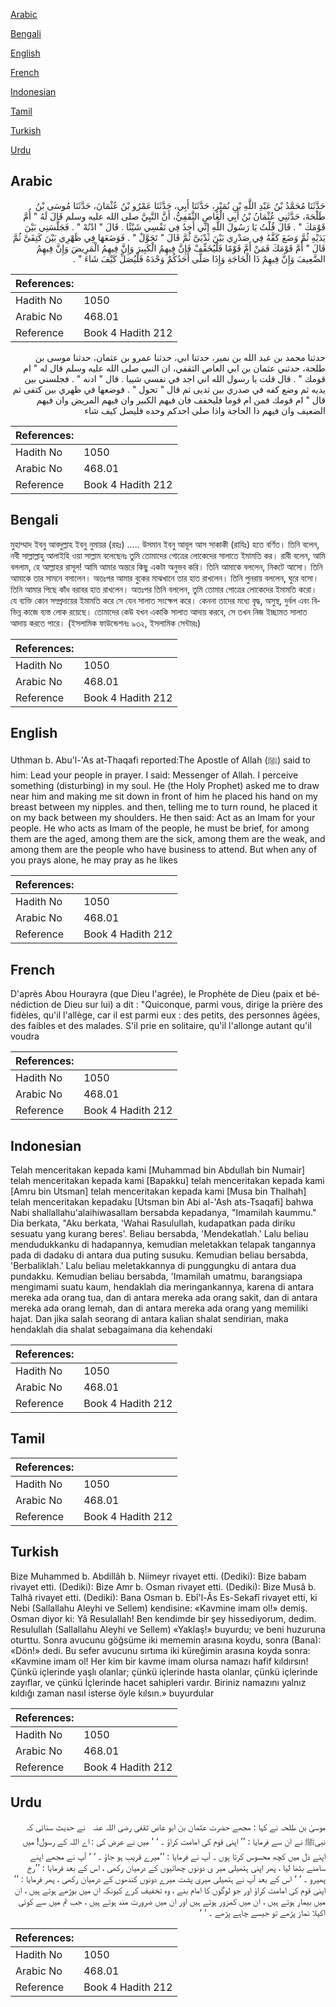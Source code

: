 [Arabic](#arabic)

[Bengali](#bengali)

[English](#english)

[French](#french)

[Indonesian](#indonesian)

[Tamil](#tamil)

[Turkish](#turkish)

[Urdu](#urdu)

## Arabic


<div dir="rtl" lang="ar" style={{fontSize:'larger',backgroundColor:'#f8f9fa',padding:20}}>
حَدَّثَنَا مُحَمَّدُ بْنُ عَبْدِ اللَّهِ بْنِ نُمَيْرٍ، حَدَّثَنَا أَبِي، حَدَّثَنَا عَمْرُو بْنُ عُثْمَانَ، حَدَّثَنَا مُوسَى بْنُ طَلْحَةَ، حَدَّثَنِي عُثْمَانُ بْنُ أَبِي الْعَاصِ الثَّقَفِيُّ، أَنَّ النَّبِيَّ صلى الله عليه وسلم قَالَ لَهُ ‏"‏ أُمَّ قَوْمَكَ ‏"‏ ‏.‏ قَالَ قُلْتُ يَا رَسُولَ اللَّهِ إِنِّي أَجِدُ فِي نَفْسِي شَيْئًا ‏.‏ قَالَ ‏"‏ ادْنُهْ ‏"‏ ‏.‏ فَجَلَّسَنِي بَيْنَ يَدَيْهِ ثُمَّ وَضَعَ كَفَّهُ فِي صَدْرِي بَيْنَ ثَدْيَىَّ ثُمَّ قَالَ ‏"‏ تَحَوَّلْ ‏"‏ ‏.‏ فَوَضَعَهَا فِي ظَهْرِي بَيْنَ كَتِفَىَّ ثُمَّ قَالَ ‏"‏ أُمَّ قَوْمَكَ فَمَنْ أَمَّ قَوْمًا فَلْيُخَفِّفْ فَإِنَّ فِيهِمُ الْكَبِيرَ وَإِنَّ فِيهِمُ الْمَرِيضَ وَإِنَّ فِيهِمُ الضَّعِيفَ وَإِنَّ فِيهِمْ ذَا الْحَاجَةِ وَإِذَا صَلَّى أَحَدُكُمْ وَحْدَهُ فَلْيُصَلِّ كَيْفَ شَاءَ ‏"‏ ‏.‏
</div>
<div style={{backgroundColor:'#f8f9fa',padding:20, marginBottom: 10}}><table> <thead> <tr> <th>References:</th> <th></th> </tr> </thead> <tbody><tr><td>Hadith No</td><td>1050</td></tr><tr><td>Arabic No</td><td>468.01</td></tr><tr><td>Reference</td><td>Book 4 Hadith 212</td></tr></tbody></table></div>


<div dir="rtl" lang="ar" style={{fontSize:'larger',backgroundColor:'#f8f9fa',padding:20}}>
حدثنا محمد بن عبد الله بن نمير، حدثنا ابي، حدثنا عمرو بن عثمان، حدثنا موسى بن طلحة، حدثني عثمان بن ابي العاص الثقفي، ان النبي صلى الله عليه وسلم قال له " ام قومك " . قال قلت يا رسول الله اني اجد في نفسي شييا . قال " ادنه " . فجلسني بين يديه ثم وضع كفه في صدري بين ثديى ثم قال " تحول " . فوضعها في ظهري بين كتفى ثم قال " ام قومك فمن ام قوما فليخفف فان فيهم الكبير وان فيهم المريض وان فيهم الضعيف وان فيهم ذا الحاجة واذا صلى احدكم وحده فليصل كيف شاء
</div>
<div style={{backgroundColor:'#f8f9fa',padding:20, marginBottom: 10}}><table> <thead> <tr> <th>References:</th> <th></th> </tr> </thead> <tbody><tr><td>Hadith No</td><td>1050</td></tr><tr><td>Arabic No</td><td>468.01</td></tr><tr><td>Reference</td><td>Book 4 Hadith 212</td></tr></tbody></table></div>

## Bengali


<div dir="ltr" lang="bn" style={{fontSize:'larger',backgroundColor:'#f8f9fa',padding:20}}>
মুহাম্মাদ ইবনু আবদুল্লাহ ইবনু নুমায়র (রহঃ) ..... উসমান ইবনু আবূল আস সাকাকী (রাযিঃ) হতে বর্ণিত। তিনি বলেন, নবী সাল্লাল্লাহু আলাইহি ওয়া সাল্লাম বলেছেনঃ তুমি তোমাদের গোত্রের লোকেদের সালাতে ইমামতি কর। রাবী বলেন, আমি বললাম, হে আল্লাহর রাসূল! আমি আমার অন্তরে কিছু একটা অনুভব করি। তিনি আমাকে বললেন, নিকটে আসো। তিনি আমাকে তার সামনে বসালেন। অতঃপর আমার বুকের মাঝখানে তার হাত রাখলেন। তিনি পুনরায় বললেন, ঘুরে বসো। তিনি আমার পিছে কাঁধ বরাবর হাত রাখলেন। অতঃপর তিনি বললেন, তুমি তোমার গোত্রের লোকেদের ইমামতি করো। যে ব্যক্তি কোন সম্প্রদায়ের ইমামতি করে সে যেন সালাত সংক্ষেপ করে। কেননা তাদের মধ্যে বৃদ্ধ, অসুস্থ, দুর্বল এবং বিভিন্ন কাজে ব্যস্ত লোক রয়েছে। তোমাদের কেউ যখন একাকি সালাত আদায় করবে, সে তখন নিজ ইচ্ছামত সালাত আদায় করতে পারে। (ইসলামিক ফাউন্ডেশনঃ ৯৩২, ইসলামিক সেন্টারঃ)
</div>
<div style={{backgroundColor:'#f8f9fa',padding:20, marginBottom: 10}}><table> <thead> <tr> <th>References:</th> <th></th> </tr> </thead> <tbody><tr><td>Hadith No</td><td>1050</td></tr><tr><td>Arabic No</td><td>468.01</td></tr><tr><td>Reference</td><td>Book 4 Hadith 212</td></tr></tbody></table></div>

## English


<div dir="ltr" lang="en" style={{fontSize:'larger',backgroundColor:'#f8f9fa',padding:20}}>
Uthman b. Abu'l-'As at-Thaqafi reported:The Apostle of Allah (ﷺ) said to him: Lead your people in prayer. I said: Messenger of Allah. I perceive something (disturbing) in my soul. He (the Holy Prophet) asked me to draw near him and making me sit down in front of him he placed his hand on my breast between my nipples. and then, telling me to turn round, he placed it on my back between my shoulders. He then said: Act as an Imam for your people. He who acts as Imam of the people, he must be brief, for among them are the aged, among them are the sick, among them are the weak, and among them are the people who have business to attend. But when any of you prays alone, he may pray as he likes
</div>
<div style={{backgroundColor:'#f8f9fa',padding:20, marginBottom: 10}}><table> <thead> <tr> <th>References:</th> <th></th> </tr> </thead> <tbody><tr><td>Hadith No</td><td>1050</td></tr><tr><td>Arabic No</td><td>468.01</td></tr><tr><td>Reference</td><td>Book 4 Hadith 212</td></tr></tbody></table></div>

## French


<div dir="ltr" lang="fr" style={{fontSize:'larger',backgroundColor:'#f8f9fa',padding:20}}>
D'après Abou Hourayra (que Dieu l'agrée), le Prophète de Dieu (paix et bénédiction de Dieu sur lui) a dit : "Quiconque, parmi vous, dirige la prière des fidèles, qu'il l'allège, car il est parmi eux : des petits, des personnes âgées, des faibles et des malades. S'il prie en solitaire, qu'il l'allonge autant qu'il voudra
</div>
<div style={{backgroundColor:'#f8f9fa',padding:20, marginBottom: 10}}><table> <thead> <tr> <th>References:</th> <th></th> </tr> </thead> <tbody><tr><td>Hadith No</td><td>1050</td></tr><tr><td>Arabic No</td><td>468.01</td></tr><tr><td>Reference</td><td>Book 4 Hadith 212</td></tr></tbody></table></div>

## Indonesian


<div dir="ltr" lang="id" style={{fontSize:'larger',backgroundColor:'#f8f9fa',padding:20}}>
Telah menceritakan kepada kami [Muhammad bin Abdullah bin Numair] telah menceritakan kepada kami [Bapakku] telah menceritakan kepada kami [Amru bin Utsman] telah menceritakan kepada kami [Musa bin Thalhah] telah menceritakan kepadaku [Utsman bin Abi al-'Ash ats-Tsaqafi] bahwa Nabi shallallahu'alaihiwasallam bersabda kepadanya, "Imamilah kaummu." Dia berkata, "Aku berkata, 'Wahai Rasulullah, kudapatkan pada diriku sesuatu yang kurang beres'. Beliau bersabda, 'Mendekatlah.' Lalu beliau mendudukkanku di hadapannya, kemudian meletakkan telapak tangannya pada di dadaku di antara dua puting susuku. Kemudian beliau bersabda, 'Berbaliklah.' Lalu beliau meletakkannya di punggungku di antara dua pundakku. Kemudian beliau bersabda, 'Imamilah umatmu, barangsiapa mengimami suatu kaum, hendaklah dia meringankannya, karena di antara mereka ada orang tua, dan di antara mereka ada orang sakit, dan di antara mereka ada orang lemah, dan di antara mereka ada orang yang memiliki hajat. Dan jika salah seorang di antara kalian shalat sendirian, maka hendaklah dia shalat sebagaimana dia kehendaki
</div>
<div style={{backgroundColor:'#f8f9fa',padding:20, marginBottom: 10}}><table> <thead> <tr> <th>References:</th> <th></th> </tr> </thead> <tbody><tr><td>Hadith No</td><td>1050</td></tr><tr><td>Arabic No</td><td>468.01</td></tr><tr><td>Reference</td><td>Book 4 Hadith 212</td></tr></tbody></table></div>

## Tamil


<div dir="ltr" lang="ta" style={{fontSize:'larger',backgroundColor:'#f8f9fa',padding:20}}>

</div>
<div style={{backgroundColor:'#f8f9fa',padding:20, marginBottom: 10}}><table> <thead> <tr> <th>References:</th> <th></th> </tr> </thead> <tbody><tr><td>Hadith No</td><td>1050</td></tr><tr><td>Arabic No</td><td>468.01</td></tr><tr><td>Reference</td><td>Book 4 Hadith 212</td></tr></tbody></table></div>

## Turkish


<div dir="ltr" lang="tr" style={{fontSize:'larger',backgroundColor:'#f8f9fa',padding:20}}>
Bize Muhammed b. Abdillâh b. Niimeyr rivayet etti. (Dediki): Bize babam rivayet etti. (Dediki): Bize Amr b. Osman rivayet etti. (Dediki): Bize Musâ b. Talhâ rivayet etti. (Dediki): Bana Osman b. Ebî'l-Âs Es-Sekafî rivayet etti, ki Nebi (Sallallahu Aleyhi ve Sellem) kendisine: «Kavmine imam ol!» demiş. Osman diyor ki: Yâ Resulallah! Ben kendimde bir şey hissediyorum, dedim. Resulullah (Sallallahu Aleyhi ve Sellem) «Yaklaş!» buyurdu; ve beni huzuruna oturttu. Sonra avucunu göğsüme iki mememin arasına koydu, sonra (Bana): «Dön!» dedi. Bu sefer avucunu sırtıma iki küreğimin arasına koyda sonra: «Kavmine imam ol! Her kim bir kavme imam olursa namazı hafif kıldırsın! Çünkü içlerinde yaşlı olanlar; çünkü içlerinde hasta olanlar, çünkü içlerinde zayıflar, ve çünkü İçlerinde hacet sahipleri vardır. Biriniz namazını yalnız kıldığı zaman nasıl isterse öyle kılsın.» buyurdular
</div>
<div style={{backgroundColor:'#f8f9fa',padding:20, marginBottom: 10}}><table> <thead> <tr> <th>References:</th> <th></th> </tr> </thead> <tbody><tr><td>Hadith No</td><td>1050</td></tr><tr><td>Arabic No</td><td>468.01</td></tr><tr><td>Reference</td><td>Book 4 Hadith 212</td></tr></tbody></table></div>

## Urdu


<div dir="rtl" lang="ur" style={{fontSize:'larger',backgroundColor:'#f8f9fa',padding:20}}>
موسیٰ بن طلحہ نے کہا : مجھے حضرت عثمان بن ابو عاص ثقفی ‌رضی ‌اللہ ‌عنہ ‌ ‌ نے حدیث سنائی کہ نبیﷺ نے ان سے فرمایا : ’’ اپنی قوم کی امامت کراؤ ۔ ‘ ‘ میں نے عرض کی : اے اللہ کے رسول! میں اپنے دل میں کچھ محسوس کرتا ہوں ۔ آپ نے فرمایا : ’’میرے قریب ہو جاؤ ۔ ‘ ‘ آپ نے مجھے اپنے سامنے بٹھا لیا ، پھر اپنی ہتھیلی میر ی دونوں چھاتیوں کے درمیان رکھی ، اس کے بعد فرمایا : ’’رخ پھیرو ۔ ‘ ‘ اس کے بعد آپ نے ہتھیلی میری پشت میرے دونوں کندھوں کے درمیان رکھی ، پھر فرمایا : ’’ اپنی قوم کی امامت کراؤ اور جو لوگوں کا امام بنے ، وہ تخفیف کرے کیونکہ ان میں بوڑھے ہوتے ہیں ، ان میں بیمار ہوتے ہیں ، ان میں کمزور ہوتے ہیں اور ان میں ضرورت مند ہوتے ہیں ، جب تم میں سے کوئی اکیلا نماز پڑھے تو جیسے چاہے پڑھے ۔ ‘ ‘
</div>
<div style={{backgroundColor:'#f8f9fa',padding:20, marginBottom: 10}}><table> <thead> <tr> <th>References:</th> <th></th> </tr> </thead> <tbody><tr><td>Hadith No</td><td>1050</td></tr><tr><td>Arabic No</td><td>468.01</td></tr><tr><td>Reference</td><td>Book 4 Hadith 212</td></tr></tbody></table></div>